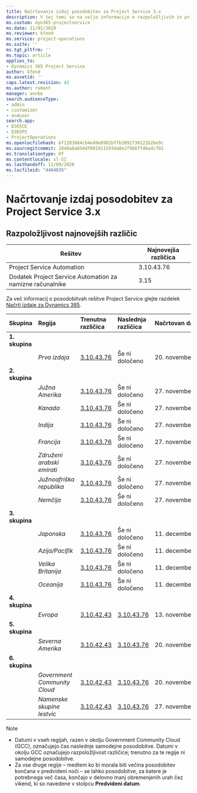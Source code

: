 ```yaml
---
title: Načrtovanje izdaj posodobitev za Project Service 3.x
description: V tej temi so na voljo informacije o razpoložljivih in prihodnjih izdajah rešitve Dynamics 365 Project Service Automation.
ms.custom: dyn365-projectservice
ms.date: 11/01/2020
ms.reviewer: kfend
ms.service: project-operations
ms.suite: ''
ms.tgt_pltfrm: ''
ms.topic: article
applies_to:
- Dynamics 365 Project Service
author: kfend
ms.assetid: ''
caps.latest.revision: 42
ms.author: rumant
manager: annbe
search.audienceType:
- admin
- customizer
- enduser
search.app:
- D365CE
- D365PS
- ProjectOperations
ms.openlocfilehash: bf1203884cb4e49e0982bffb3092730122b2be9c
ms.sourcegitcommit: 2848a8a654df601911593da8e2f9b6ffd6adc702
ms.translationtype: HT
ms.contentlocale: sl-SI
ms.lasthandoff: 11/09/2020
ms.locfileid: "4404835"
---
```

# <a name="update-release-schedule-for-project-service-3x"></a>Načrtovanje izdaj posodobitev za Project Service 3.x

## <a name="latest-version-availability"></a>Razpoložljivost najnovejših različic

| Rešitev  | Najnovejša različica |
|-------|----|
| Project Service Automation    | 3.10.43.76 |
| Dodatek Project Service Automation za namizne računalnike                | 3.15          |

Za več informacij o posodobitvah rešitve Project Service glejte razdelek [Načrti izdaje za Dynamics 365](https://docs.microsoft.com/dynamics365/release-plans/). 

| Skupina  | Regija | Trenutna različica | Naslednja različica |  Načrtovan datum
| :---   | :---   | :---   | :---   |:---   |         
|<strong>1. skupina</strong> | |  |  | |
| | <i>Prva izdaja</i> | [3.10.43.76](whats-new-ur-25.md) | Še ni določeno | 20. november 2020
|<strong>2. skupina</strong> | |  |  | |
| | <i>Južna Amerika</i> | [3.10.43.76](whats-new-ur-25.md) | Še ni določeno | 27. november 2020
| | <i>Kanada</i> | [3.10.43.76](whats-new-ur-25.md) | Še ni določeno | 27. november 2020 
| | <i>Indija</i> | [3.10.43.76](whats-new-ur-25.md) | Še ni določeno | 27. november 2020
| | <i>Francija</i> | [3.10.43.76](whats-new-ur-25.md) | Še ni določeno | 27. november 2020
| | <i>Združeni arabski emirati</i> | [3.10.43.76](whats-new-ur-25.md) | Še ni določeno | 27. november 2020
| | <i>Južnoafriška republika</i> | [3.10.43.76](whats-new-ur-25.md) | Še ni določeno | 27. november 2020
| | <i>Nemčija</i> | [3.10.43.76](whats-new-ur-25.md) | Še ni določeno | 27. november 2020
|<strong>3. skupina</strong> | |  |  | |
| | <i>Japonska</i> | [3.10.43.76](whats-new-ur-25.md) | Še ni določeno | 11. december 2020
| | <i>Azija/Pacifik</i> | [3.10.43.76](whats-new-ur-25.md) | Še ni določeno | 11. december 2020
| | <i>Velika Britanija</i> | [3.10.43.76](whats-new-ur-25.md) | Še ni določeno | 11. december 2020
| | <i>Oceanija</i> | [3.10.43.76](whats-new-ur-25.md) | Še ni določeno | 11. december 2020
|<strong>4. skupina</strong> | |  |  | |
| | <i>Evropa</i> |[3.10.42.43](whats-new-ur-24.md) | [3.10.43.76](whats-new-ur-25.md) | 13. november 2020
|<strong>5. skupina</strong> | |  |  | |
| | <i>Severna Amerika</i> |[3.10.42.43](whats-new-ur-24.md) | [3.10.43.76](whats-new-ur-25.md) | 20. november 2020
|<strong>6. skupina</strong> | |  |  | |
| | <i>Government Community Cloud</i> |[3.10.42.43](whats-new-ur-24.md) | [3.10.43.76](whats-new-ur-25.md) | 20. november 2020
| | <i>Namenske skupine lestvic</i> |[3.10.42.43](whats-new-ur-24.md) | [3.10.43.76](whats-new-ur-25.md) | 27. november 2020

>[!Note]
> - Datumi v vseh regijah, razen v okolju Government Community Cloud (GCC), označujejo čas naslednje samodejne posodobitve. Datumi v okolju GCC označujejo razpoložljivost različice; trenutno za te regije ni samodejne posodobitve.
> - Za vse druge regije – medtem ko bi morala biti večina posodobitev končana v predvideni noči – se lahko posodobitve, za katere je potrebnega več časa, končajo v delovno manj obremenjenih urah čez vikend, ki so navedene v stolpcu **Predvideni datum**.
